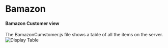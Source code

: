 # Bamazon

#### Bamazon Customer view
The BamazonCumstomer.js file shows a table of all the items on the server.
![Display Table](../pictures/tableDisplay.png)